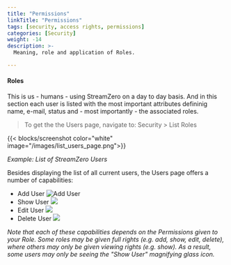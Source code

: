 ```yaml
---
title: "Permissions"
linkTitle: "Permissions"
tags: [security, access rights, permissions] 
categories: [Security]
weight: -14
description: >-
  Meaning, role and application of Roles.

---
```


#### Roles

This is us - humans - using StreamZero on a day to day basis. And in this section each user is listed with the most important attributes defininig name, e-mail, status and - most importantly - the associated roles.

> To get the the Users page, navigate to: Security > List Roles

{{< blocks/screenshot color="white" image="/images/list_users_page.png">}} 

*Example: List of StreamZero Users*

Besides displaying the list of all current users, the Users page offers a number of capabilities:

- Add User ![Add User](../../../../../../../images/add_icon.png) 
- Show User ![](../../../../../../../images/view_icon.png)
- Edit User ![](../../../../../../../images/edit_icon.png)
- Delete User ![](../../../../../../../images/delete_icon.png)

*Note that each of these capabilities depends on the Permissions given to your Role. Some roles may be given full rights (e.g. add, show, edit, delete), where others may only be given viewing rights (e.g. show). As a result, some users may only be seeing the "Show User" magnifying glass icon.*

